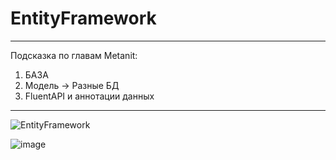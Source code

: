# EntityFramework
---
Подсказка по главам Metanit:
1. БАЗА
2. Модель -> Разные БД
3. FluentAPI и аннотации данных
---

![EntityFramework](https://github.com/VladHardAndSoftWare/EntityFramework/assets/42782084/76f0a711-38e8-4109-937b-d192f252ea7f)

![image](https://github.com/VladHardAndSoftWare/EntityFramework/assets/42782084/e90fa040-6845-4bae-93fc-b8483af9b4d3)

